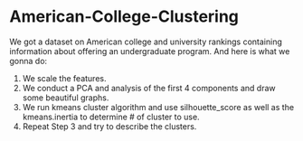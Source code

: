 # American-College-Clustering
We got a dataset on American college and university rankings containing information about offering an undergraduate program.
And here is what we gonna do:
1. We scale the features.
2. We conduct a PCA and analysis of the first 4 components and draw some beautiful graphs.
3. We run kmeans cluster algorithm and use silhouette_score as well as the kmeans.inertia to determine # of cluster to use.
4. Repeat Step 3 and try to describe the clusters.
